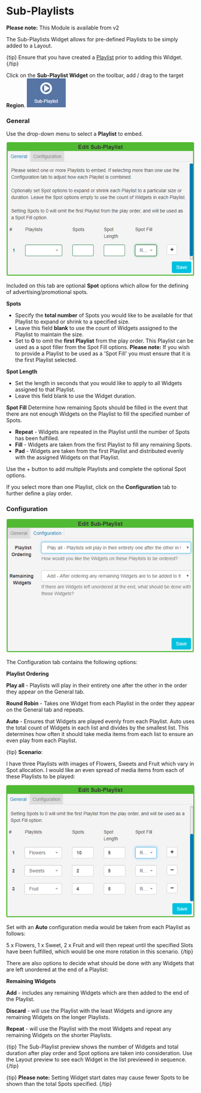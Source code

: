 <!--toc=widgets-->

# Sub-Playlists

**Please note:** This Module is available from v2

The Sub-Playlists Widget allows for pre-defined Playlists to be simply added to a Layout.

{tip}
Ensure that you have created a  [Playlist](media_playlists.html) prior to adding this Widget.
{/tip}

Click on the **Sub-Playlist Widget** on the  toolbar, add / drag to the target **Region**. ![Sub-Playlist Widget](img/v2_media_subplaylist_widget.png)

### General

Use the drop-down menu to select a **Playlist** to embed.

![Spots Configuration](img/v2_media_subplaylist_spots.png)

Included on this tab are optional **Spot** options which allow for the defining of advertising/promotional spots.

**Spots**

- Specify the **total number** of Spots you would like to be available for that Playlist to expand or shrink to a specified size.
- Leave this field **blank** to use the count of Widgets assigned to the Playlist to maintain the size.
- Set to **0** to omit the **first Playlist** from the play order. This Playlist can be used as a spot filler from the Spot Fill options. **Please note:** If you wish to provide a Playlist to be used as a 'Spot Fill' you must ensure that it is the first Playlist selected.

**Spot Length**

- Set the length in seconds that you would like to apply to all Widgets assigned to that Playlist. 
- Leave this field blank to use the Widget duration.

**Spot Fill** 
Determine how remaining Spots should be filled in the event that there are not enough Widgets on the Playlist to fill the specified number of Spots.

- **Repeat** - Widgets are repeated in the Playlist until the number of Spots has been fulfilled.
- **Fill** - Widgets are taken from the first Playlist to fill any remaining Spots.
- **Pad** - Widgets are taken from the first Playlist and distributed evenly with the assigned Widgets on that Playlist.

 Use the + button to add multiple Playlists and complete the optional Spot options.

If you select more than one Playlist, click on the **Configuration** tab to further define a play order.

### Configuration

![Sub-Playlist Configuration](img/v2_media_subplaylist_configuration.png)

The Configuration tab contains the following options:

**Playlist Ordering**

**Play all** - Playlists will play in their entirety one after the other in the order they appear on the General tab.

**Round Robin** - Takes one Widget from each Playlist in the order they appear on the General tab and repeats.

**Auto** - Ensures that Widgets are played evenly from each Playlist. Auto uses the total count of Widgets in each list and divides by the smallest list. This determines how often it should take media items from each list to ensure an even play from each Playlist.

{tip}
**Scenario**:

I have three Playlists with images of Flowers, Sweets and Fruit which vary in Spot allocation.  I would like an even spread of media items from each of these Playlists to be played:

![Subplaylist Scenario](img/v2_media_subplaylist_scenario.png)

Set with an **Auto** configuration media would be taken from each Playlist as follows:

5 x Flowers, 1 x Sweet, 2 x Fruit and will then repeat until the specified Slots have been fulfilled, which would be one more rotation in this scenario.
{/tip}

There are also options to decide what should be done with any Widgets that are left unordered at the end of a Playlist:

**Remaining Widgets**

**Add** - includes any remaining Widgets which are then added to the end of the Playlist.

**Discard** - will use the Playlist with the least Widgets and ignore any remaining Widgets on the longer Playlists. 

**Repeat** - will use the Playlist with the most Widgets and repeat any remaining Widgets on the shorter Playlists.

{tip}
The Sub-Playlist preview shows the number of Widgets and total duration after play order and Spot options are taken into consideration. Use the Layout preview to see each Widget in the list previewed in sequence.
{/tip}

{tip}
**Please note:**  Setting Widget start dates may cause fewer Spots to be shown than the total Spots specified.
{/tip}